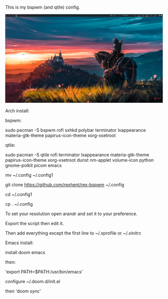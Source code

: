 This is my bspwm (and qtile) config.

![Desktop](https://raw.githubusercontent.com/rexhent/wm-pics/main/bspwm.png)

Arch install:

bspwm:

sudo pacman -S bspwm rofi sxhkd polybar terminator lxappearance materia-gtk-theme papirus-icon-theme xorg-xsetroot

qtile:

sudo pacman -S qtile rofi terminator lxappearance materia-gtk-theme papirus-icon-theme xorg-xsetroot dunst nm-applet volume-icon python gnome-polkit picom emacs



mv ~/.config ~/.config1

git clone https://github.com/rexhent/rex-bspwm ~/.config

cd ~/.config1

cp . ~/.config

To set your resolution open arandr and set it to your preference.

Export the script then edit it.

Then add everything except the first line to ~/.xprofile or ~/.xinitrc

Emacs install:

install doom emacs

then:

'export PATH=$PATH:/usr/bin/emacs'

configure ~/.doom.d/init.el

then 'doom sync'